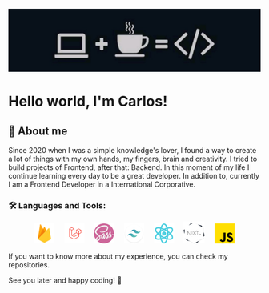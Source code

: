 ![](./imgs/cover__dev.jpeg)

# Hello world, I'm Carlos! 

## 📌 About me

Since 2020 when I was a simple knowledge's lover, I found a way to create a lot of things with my own hands, my fingers, brain and creativity. I tried to build projects of Frontend, after that: Backend. In this moment of my life I continue learning every day to be a great developer. 
In addition to, currently I am a Frontend Developer in a International Corporative.

### 🛠️ Languages and Tools:
<p align='center'>
    <img src='./imgs/firebase.png'  width="40" height="40"/>
     &nbsp; &nbsp;
    <img src='./imgs/laravel.png'  width="40" height="40"/>
     &nbsp; &nbsp;
    <img src='./imgs/sass.png'  width="40" height="40"/>
     &nbsp; &nbsp;
    <img style='' src='./imgs/tailwind.png'  width="40" height="40"/>
     &nbsp; &nbsp;
    <img style='' src='./imgs/react.png'  width="40" height="40"/>
     &nbsp; &nbsp;
    <img src='./imgs/nextjs.png'  width="42" height="44"/>
     &nbsp; &nbsp;
    <img style='' src='./imgs/js.png'  width="40" height="40"/>
</p>

If you want to know more about my experience, you can check my repositories.

See you later and happy coding! 👾
